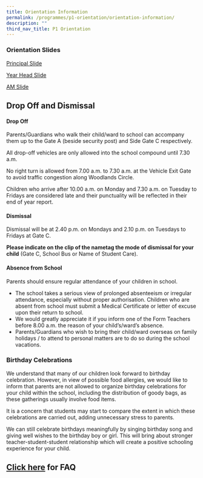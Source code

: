 ```yaml
---
title: Orientation Information
permalink: /programmes/p1-orientation/orientation-information/
description: ""
third_nav_title: P1 Orientation
---
```

### Orientation Slides


[Principal Slide](/files/P%20-%20P1%20Orientation%202022.pdf)
  
[Year Head Slide](/files/YH%20-%20P1%20Orientation%202022.pdf)

[AM Slide](/files/AM%20-%20P1%20Orientation%202022.pdf)

## Drop Off and Dismissal
  
#### Drop Off

  

Parents/Guardians who walk their child/ward to school can accompany them up to the Gate A (beside security post) and Side Gate C respectively.

  

All drop-off vehicles are only allowed into the school compound until 7.30 a.m.

  

No right turn is allowed from 7.00 a.m. to 7.30 a.m. at the Vehicle Exit Gate to avoid traffic congestion along Woodlands Circle.

  

Children who arrive after 10.00 a.m. on Monday and 7.30 a.m. on Tuesday to Fridays are considered late and their punctuality will be reflected in their end of year report.

  

#### Dismissal 

Dismissal will be at 2.40 p.m. on Mondays and 2.10 p.m. on Tuesdays to Fridays at Gate C.  

  

**Please indicate on the clip of the nametag the mode of dismissal for your child** (Gate C, School Bus or Name of Student Care). 

  

#### Absence from School

Parents should ensure regular attendance of your children in school. 

*   The school takes a serious view of prolonged absenteeism or irregular attendance, especially without proper authorisation. Children who are absent from school must submit a Medical Certificate or letter of excuse upon their return to school.
*   We would greatly appreciate it if you inform one of the Form Teachers before 8.00 a.m. the reason of your child’s/ward’s absence.
*   Parents/Guardians who wish to bring their child/ward overseas on family holidays / to attend to personal matters are to do so during the school vacations.

  

### Birthday Celebrations
  
We understand that many of our children look forward to birthday celebration. However, in view of possible food allergies, we would like to inform that parents are not allowed to organize birthday celebrations for your child within the school, including the distribution of goody bags, as these gatherings usually involve food items.

  

It is a concern that students may start to compare the extent in which these celebrations are carried out, adding unnecessary stress to parents.

  

We can still celebrate birthdays meaningfully by singing birthday song and giving well wishes to the birthday boy or girl. This will bring about stronger teacher-student-student relationship which will create a positive schooling experience for your child.

## [Click here](https://ogp-admiraltypri-staging.netlify.app/programmes/p1-orientation/orientation-frequently-asked-questions/) for FAQ